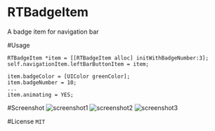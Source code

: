 RTBadgeItem
===========

A badge item for navigation bar

#Usage

    RTBadgeItem *item = [[RTBadgeItem alloc] initWithBadgeNumber:3];
    self.navigationItem.leftBarButtonItem = item;
    
    item.badgeColor = [UIColor greenColor];
    item.badgeNumber = 10;
    ...
    item.animating = YES;

#Screenshot
![screenshot1](https://dl.dropboxusercontent.com/u/46239535/RTBadgeItem/s1.png "screenshot1")
![screenshot2](https://dl.dropboxusercontent.com/u/46239535/RTBadgeItem/s2.png "screenshot2")
![screenshot3](https://dl.dropboxusercontent.com/u/46239535/RTBadgeItem/s3.png "screenshot3")

#License
`MIT`
